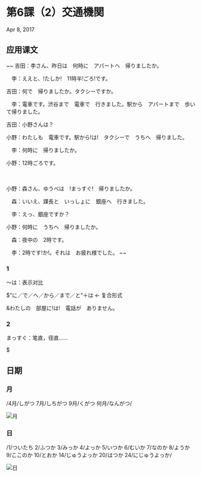 # 第6課（2）交通機関
Apr 8, 2017

## 应用课文
~~
吉田：李さん、昨日は　何時に　アパートへ　帰りましたか。

　李：ええと、!たしか!　11時半!ごろ!です。

吉田：何で　帰りましたか。タクシーですか。

　李：電車です。渋谷まで　電車で　行きました。駅から　アパートまで　歩いて帰りました。

吉田：小野さんは？

小野：わたしも　電車です。駅から!は!　タクシーで　うちへ　帰りました。

　李：何時に　帰りましたか。

小野：12時ごろです。

　

小野：森さん、ゆうべは　!まっすぐ!　帰りましたか。

　森：いいえ、課長と　いっしょに　銀座へ　行きました。

　李：えっ、銀座ですか？

小野：何時に　うちへ　帰りましたか。

　森：夜中の　2時です。

　李：2時です!か!。それは　お疲れ様でした。
~~

### 1
～は：表示对比

$“に／で／へ／から／まで／と”＋は ← 复合形式

&わたしの　部屋に!は!　電話が　ありません。

### 2
まっすぐ：笔直，径直……

$
## 日期
### 月
/4月/しがつ
7月/しちがつ
9月/くがつ
何月/なんがつ/

![月](@path/6-2-1.png)

### 日
/1/ついたち
2/ふつか
3/みっか
4/よっか
5/いつか
6/むいか
7/なのか
8/ようか
9/ここのか
10/とおか
14/じゅうよっか
20/はつか
24/にじゅうよっか/

![日](@path/6-2-2.png)
